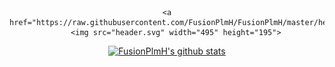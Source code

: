 <div align="center">

	<a href="https://raw.githubusercontent.com/FusionPlmH/FusionPlmH/master/header.svg">
		<img src="header.svg" width="495" height="195">

</div>

<div align="center">

[![FusionPlmH's github stats](https://github-readme-stats.vercel.app/api?username=FusionPlmH&show_icons=true&title_color=fff&icon_color=79ff97&text_color=9f9f9f&bg_color=151515)](https://github.com/FusionPlmH)
</div>
